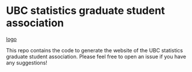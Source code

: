# UBC statistics graduate student association


[logo](ubc_stats_hexsticker.png "UBC statistics")

This repo contains the code to generate the website of the UBC statistics
graduate student association.
Please feel free to open an issue if you have any suggestions!
